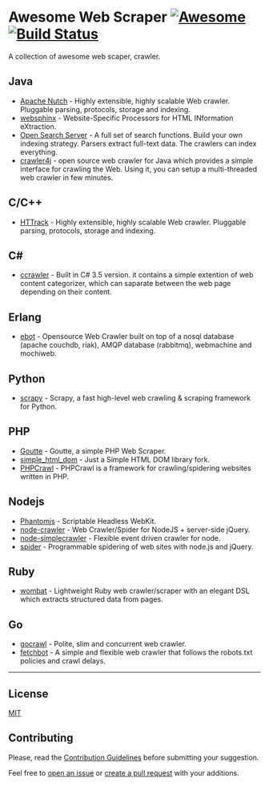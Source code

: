 # Awesome Web Scraper [![Awesome](https://cdn.rawgit.com/sindresorhus/awesome/d7305f38d29fed78fa85652e3a63e154dd8e8829/media/badge.svg)](https://github.com/sindresorhus/awesome) [![Build Status](https://api.travis-ci.org/duyetdev/awesome-web-scraper.svg)](https://travis-ci.org/duyetdev/awesome-web-scraper)


A collection of awesome web scaper, crawler.

## Java
* [Apache Nutch](http://nutch.apache.org/) - Highly extensible, highly scalable Web crawler. Pluggable parsing, protocols, storage and indexing.
* [websphinx](http://www.cs.cmu.edu/~rcm/websphinx/) - Website-Specific Processors for HTML INformation eXtraction.
* [Open Search Server](http://www.opensearchserver.com/) - A full set of search functions. Build your own indexing strategy. Parsers extract full-text data. The crawlers can index everything.
* [crawler4j](https://github.com/yasserg/crawler4j) - open source web crawler for Java which provides a simple interface for crawling the Web. Using it, you can setup a multi-threaded web crawler in few minutes.

## C/C++
* [HTTrack](http://www.httrack.com/) - Highly extensible, highly scalable Web crawler. Pluggable parsing, protocols, storage and indexing.

## C#
* [ccrawler](http://www.findbestopensource.com/product/ccrawler) - Built in C# 3.5 version. it contains a simple extention of web content categorizer, which can saparate between the web page depending on their content.

## Erlang
* [ebot](https://github.com/matteoredaelli/ebot) - Opensource Web Crawler built on top of a nosql database (apache couchdb, riak), AMQP database (rabbitmq), webmachine and mochiweb.

## Python
* [scrapy](https://github.com/scrapy/scrapy) - Scrapy, a fast high-level web crawling & scraping framework for Python.

## PHP 
* [Goutte](https://github.com/FriendsOfPHP/Goutte) - Goutte, a simple PHP Web Scraper.
* [simple_html_dom](https://github.com/samacs/simple_html_dom) - Just a Simple HTML DOM library fork.
* [PHPCrawl](http://phpcrawl.cuab.de/) - PHPCrawl is a framework for crawling/spidering websites written in PHP.

## Nodejs
* [Phantomjs](https://github.com/ariya/phantomjs) - Scriptable Headless WebKit.
* [node-crawler](https://github.com/sylvinus/node-crawler) - Web Crawler/Spider for NodeJS + server-side jQuery.
* [node-simplecrawler](https://github.com/cgiffard/node-simplecrawler) - Flexible event driven crawler for node.
* [spider](https://github.com/mikeal/spider) - Programmable spidering of web sites with node.js and jQuery.

## Ruby
* [wombat](https://github.com/felipecsl/wombat) - Lightweight Ruby web crawler/scraper with an elegant DSL which extracts structured data from pages.

## Go
* [gocrawl](https://github.com/PuerkitoBio/gocrawl) - Polite, slim and concurrent web crawler.
* [fetchbot](https://github.com/PuerkitoBio/fetchbot) - A simple and flexible web crawler that follows the robots.txt policies and crawl delays.


---------------------

## License
[MIT](LICENSE)

## Contributing

Please, read the [Contribution Guidelines](https://github.com/duyetdev/awesome-web-scraper/blob/master/CONTRIBUTING.md) before submitting your suggestion.

Feel free to [open an issue](https://github.com/duyetdev/awesome-web-scraper/issues) or [create a pull request](https://github.com/duyetdev/awesome-web-scraper/pulls) with your additions.
